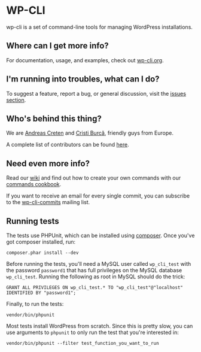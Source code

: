 WP-CLI
========
wp-cli is a set of command-line tools for managing WordPress installations.

Where can I get more info?
--------------------------
For documentation, usage, and examples, check out [wp-cli.org](http://wp-cli.org/).

I'm running into troubles, what can I do?
-----------------------------------------

To suggest a feature, report a bug, or general discussion, visit the [issues section](https://github.com/wp-cli/wp-cli/issues).

Who's behind this thing?
------------------------

We are [Andreas Creten](https://github.com/andreascreten) and [Cristi Burcă](https://github.com/scribu), friendly guys from Europe.

A complete list of contributors can be found [here](https://github.com/wp-cli/wp-cli/contributors).

Need even more info?
--------------------
Read our [wiki](https://github.com/wp-cli/wp-cli/wiki) and find out how to create your own commands with our [commands cookbook](https://github.com/wp-cli/wp-cli/wiki/Commands-Cookbook).

If you want to receive an email for every single commit, you can subscribe to the [wp-cli-commits](https://groups.google.com/forum/?fromgroups=#!forum/wp-cli-commits) mailing list.

Running tests
-------------

The tests use PHPUnit, which can be installed using [composer](http://getcomposer.org/).
Once you've got composer installed, run:

    composer.phar install --dev

Before running the tests, you'll need a MySQL user called `wp_cli_test` with the
password `password1` that has full privileges on the MySQL database `wp_cli_test`.
Running the following as root in MySQL should do the trick:

    GRANT ALL PRIVILEGES ON wp_cli_test.* TO "wp_cli_test"@"localhost"
    IDENTIFIED BY "password1";

Finally, to run the tests:

    vendor/bin/phpunit

Most tests install WordPress from scratch. Since this is pretty slow, you can
use arguments to `phpunit` to only run the test that you're interested in:

    vendor/bin/phpunit --filter test_function_you_want_to_run
